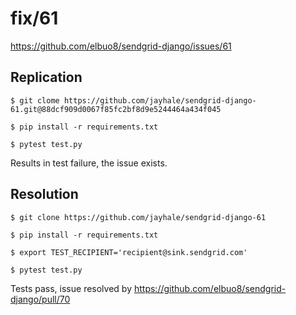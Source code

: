 # fix/61

https://github.com/elbuo8/sendgrid-django/issues/61

## Replication
```
$ git clome https://github.com/jayhale/sendgrid-django-61.git@88dcf909d0067f85fc2bf8d9e5244464a434f045

$ pip install -r requirements.txt

$ pytest test.py
```

Results in test failure, the issue exists.

## Resolution
```
$ git clone https://github.com/jayhale/sendgrid-django-61

$ pip install -r requirements.txt

$ export TEST_RECIPIENT='recipient@sink.sendgrid.com'

$ pytest test.py
```

Tests pass, issue resolved by https://github.com/elbuo8/sendgrid-django/pull/70
